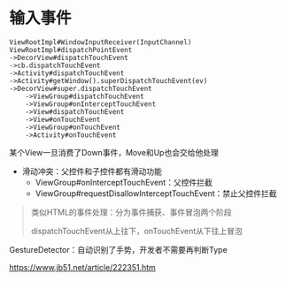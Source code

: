 # 输入事件

```shell
ViewRootImpl#WindowInputReceiver(InputChannel)
ViewRootImpl#dispatchPointEvent
->DecorView#dispatchTouchEvent
->cb.dispatchTouchEvent
->Activity#dispatchTouchEvent
->Activity#getWindow().superDispatchTouchEvent(ev)
->DecorView#super.dispatchTouchEvent
    ->ViewGroup#dispatchTouchEvent
    ->ViewGroup#onInterceptTouchEvent
    ->View#dispatchTouchEvent
    ->View#onTouchEvent
    ->ViewGroup#onTouchEvent
    ->Activity#onTouchEvent
```

某个View一旦消费了Down事件，Move和Up也会交给他处理

* 滑动冲突：父控件和子控件都有滑动功能
  * ViewGroup#onInterceptTouchEvent：父控件拦截
  * ViewGroup#requestDisallowInterceptTouchEvent：禁止父控件拦截




> 类似HTML的事件处理：分为事件捕获、事件冒泡两个阶段
>
> dispatchTouchEvent从上往下，onTouchEvent从下往上冒泡

GestureDetector：自动识别了手势，开发者不需要再判断Type

https://www.jb51.net/article/222351.htm
